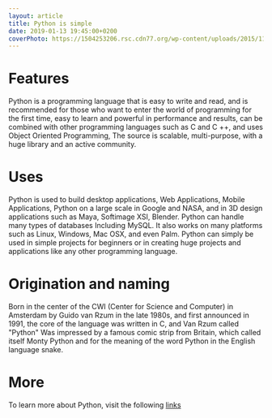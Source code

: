 ```yaml
---
layout: article
title: Python is simple
date: 2019-01-13 19:45:00+0200
coverPhoto: https://1504253206.rsc.cdn77.org/wp-content/uploads/2015/11/Python-logo.png
---
```


# Features
Python is a programming language that is easy to write and read, and is recommended for those who want to enter the world of programming for the first time, easy to learn and powerful in performance and results, can be combined with other programming languages ​​such as C and C ++, and uses Object Oriented Programming, The source is scalable, multi-purpose, with a huge library and an active community.

# Uses
Python is used to build desktop applications, Web Applications, Mobile Applications, Python on a large scale in Google and NASA, and in 3D design applications such as Maya, Softimage XSI, Blender. Python can handle many types of databases Including MySQL. It also works on many platforms such as Linux, Windows, Mac OSX, and even Palm. Python can simply be used in simple projects for beginners or in creating huge projects and applications like any other programming language.

# Origination and naming
Born in the center of the CWI (Center for Science and Computer) in Amsterdam by Guido van Rzum in the late 1980s, and first announced in 1991, the core of the language was written in C, and Van Rzum called "Python" Was impressed by a famous comic strip from Britain, which called itself Monty Python and for the meaning of the word Python in the English language snake.

# More
To learn more about Python, visit the following [links](http://www.Python.org)